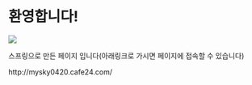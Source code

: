 # 환영합니다!
<img src="https://user-images.githubusercontent.com/92001468/159140364-bbe99a5c-63b1-43d9-b8d2-127db2e6b791.gif">
<p>스프링으로 만든 페이지 입니다(아래링크로 가시면 페이지에 접속할 수 있습니다)</p>
http://mysky0420.cafe24.com/
